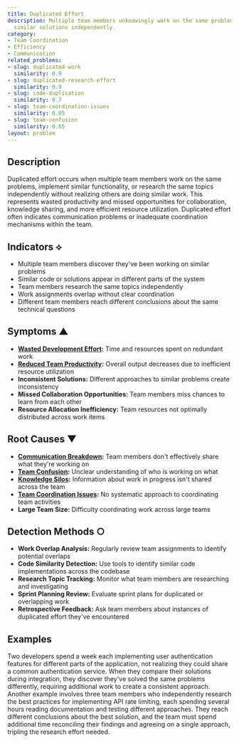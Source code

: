 ```yaml
---
title: Duplicated Effort
description: Multiple team members unknowingly work on the same problems or implement
  similar solutions independently.
category:
- Team Coordination
- Efficiency
- Communication
related_problems:
- slug: duplicated-work
  similarity: 0.9
- slug: duplicated-research-effort
  similarity: 0.9
- slug: code-duplication
  similarity: 0.7
- slug: team-coordination-issues
  similarity: 0.65
- slug: team-confusion
  similarity: 0.65
layout: problem
---
```


## Description

Duplicated effort occurs when multiple team members work on the same problems, implement similar functionality, or research the same topics independently without realizing others are doing similar work. This represents wasted productivity and missed opportunities for collaboration, knowledge sharing, and more efficient resource utilization. Duplicated effort often indicates communication problems or inadequate coordination mechanisms within the team.

## Indicators ⟡

- Multiple team members discover they've been working on similar problems
- Similar code or solutions appear in different parts of the system
- Team members research the same topics independently
- Work assignments overlap without clear coordination
- Different team members reach different conclusions about the same technical questions

## Symptoms ▲

- **[Wasted Development Effort](wasted-development-effort.md):** Time and resources spent on redundant work
- **[Reduced Team Productivity](reduced-team-productivity.md):** Overall output decreases due to inefficient resource utilization
- **Inconsistent Solutions:** Different approaches to similar problems create inconsistency
- **Missed Collaboration Opportunities:** Team members miss chances to learn from each other
- **Resource Allocation Inefficiency:** Team resources not optimally distributed across work items

## Root Causes ▼

- **[Communication Breakdown](communication-breakdown.md):** Team members don't effectively share what they're working on
- **[Team Confusion](team-confusion.md):** Unclear understanding of who is working on what
- **[Knowledge Silos](knowledge-silos.md):** Information about work in progress isn't shared across the team
- **[Team Coordination Issues](team-coordination-issues.md):** No systematic approach to coordinating team activities
- **Large Team Size:** Difficulty coordinating work across large teams

## Detection Methods ○

- **Work Overlap Analysis:** Regularly review team assignments to identify potential overlaps
- **Code Similarity Detection:** Use tools to identify similar code implementations across the codebase
- **Research Topic Tracking:** Monitor what team members are researching and investigating
- **Sprint Planning Review:** Evaluate sprint plans for duplicated or overlapping work
- **Retrospective Feedback:** Ask team members about instances of duplicated effort they've encountered

## Examples

Two developers spend a week each implementing user authentication features for different parts of the application, not realizing they could share a common authentication service. When they compare their solutions during integration, they discover they've solved the same problems differently, requiring additional work to create a consistent approach. Another example involves three team members who independently research the best practices for implementing API rate limiting, each spending several hours reading documentation and testing different approaches. They reach different conclusions about the best solution, and the team must spend additional time reconciling their findings and agreeing on a single approach, tripling the research effort needed.